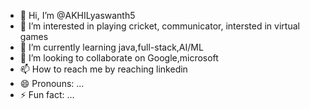 - 👋 Hi, I’m @AKHILyaswanth5
- 👀 I’m interested in playing cricket, communicator, intersted in virtual games
- 🌱 I’m currently learning java,full-stack,AI/ML
- 💞️ I’m looking to collaborate on Google,microsoft
- 📫 How to reach me by reaching linkedin
- 😄 Pronouns: ...
- ⚡ Fun fact: ...

<!---
zorothelost123/zorothelost123 is a ✨ special ✨ repository because its `README.md` (this file) appears on your GitHub profile.
You can click the Preview link to take a look at your changes.
--->

